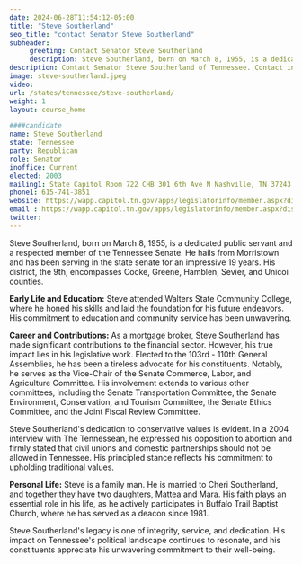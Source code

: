 ```yaml
---
date: 2024-06-28T11:54:12-05:00
title: "Steve Southerland"
seo_title: "contact Senator Steve Southerland"
subheader:
     greeting: Contact Senator Steve Southerland
     description: Steve Southerland, born on March 8, 1955, is a dedicated public servant and a respected member of the Tennessee Senate. He hails from Morristown and has been serving in the state senate for an impressive 19 years. His district, the 9th, encompasses Cocke, Greene, Hamblen, Sevier, and Unicoi counties.
description: Contact Senator Steve Southerland of Tennessee. Contact information for Steve Southerland includes email address, phone number, and mailing address.
image: steve-southerland.jpeg
video:
url: /states/tennessee/steve-southerland/
weight: 1
layout: course_home

####candidate
name: Steve Southerland
state: Tennessee
party: Republican
role: Senator
inoffice: Current
elected: 2003
mailing1: State Capitol Room 722 CHB 301 6th Ave N Nashville, TN 37243
phone1: 615-741-3851 
website: https://wapp.capitol.tn.gov/apps/legislatorinfo/member.aspx?district=S9/
email : https://wapp.capitol.tn.gov/apps/legislatorinfo/member.aspx?district=S9/
twitter: 
---
```

Steve Southerland, born on March 8, 1955, is a dedicated public servant and a respected member of the Tennessee Senate. He hails from Morristown and has been serving in the state senate for an impressive 19 years. His district, the 9th, encompasses Cocke, Greene, Hamblen, Sevier, and Unicoi counties.

**Early Life and Education:**
Steve attended Walters State Community College, where he honed his skills and laid the foundation for his future endeavors. His commitment to education and community service has been unwavering.

**Career and Contributions:**
As a mortgage broker, Steve Southerland has made significant contributions to the financial sector. However, his true impact lies in his legislative work. Elected to the 103rd - 110th General Assemblies, he has been a tireless advocate for his constituents. Notably, he serves as the Vice-Chair of the Senate Commerce, Labor, and Agriculture Committee. His involvement extends to various other committees, including the Senate Transportation Committee, the Senate Environment, Conservation, and Tourism Committee, the Senate Ethics Committee, and the Joint Fiscal Review Committee.

Steve Southerland's dedication to conservative values is evident. In a 2004 interview with The Tennessean, he expressed his opposition to abortion and firmly stated that civil unions and domestic partnerships should not be allowed in Tennessee. His principled stance reflects his commitment to upholding traditional values.

**Personal Life:**
Steve is a family man. He is married to Cheri Southerland, and together they have two daughters, Mattea and Mara. His faith plays an essential role in his life, as he actively participates in Buffalo Trail Baptist Church, where he has served as a deacon since 1981.

Steve Southerland's legacy is one of integrity, service, and dedication. His impact on Tennessee's political landscape continues to resonate, and his constituents appreciate his unwavering commitment to their well-being.


